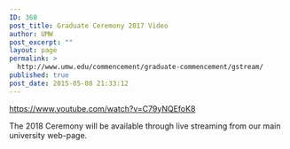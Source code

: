 ```yaml
---
ID: 360
post_title: Graduate Ceremony 2017 Video
author: UMW
post_excerpt: ""
layout: page
permalink: >
  http://www.umw.edu/commencement/graduate-commencement/gstream/
published: true
post_date: 2015-05-08 21:33:12
---
```

https://www.youtube.com/watch?v=C79yNQEfoK8

The 2018 Ceremony will be available through live streaming from our main university web-page.